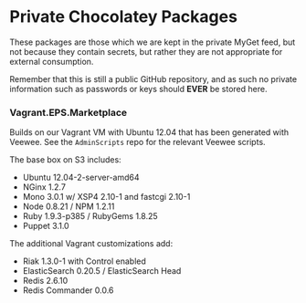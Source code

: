 # Private Chocolatey Packages

These packages are those which we are kept in the private MyGet feed, but not
because they contain secrets, but rather they are not appropriate for external
consumption.

Remember that this is still a public GitHub repository, and as such no private
information such as passwords or keys should __EVER__ be stored here.

### Vagrant.EPS.Marketplace

Builds on our Vagrant VM with Ubuntu 12.04 that has been generated with
Veewee.  See the `AdminScripts` repo for the relevant Veewee scripts.

The base box on S3 includes:

* Ubuntu 12.04-2-server-amd64
* NGinx 1.2.7
* Mono 3.0.1 w/ XSP4 2.10-1 and fastcgi 2.10-1
* Node 0.8.21 / NPM 1.2.11
* Ruby 1.9.3-p385 / RubyGems 1.8.25
* Puppet 3.1.0

The additional Vagrant customizations add:

* Riak 1.3.0-1 with Control enabled
* ElasticSearch 0.20.5 / ElasticSearch Head
* Redis 2.6.10
* Redis Commander 0.0.6
